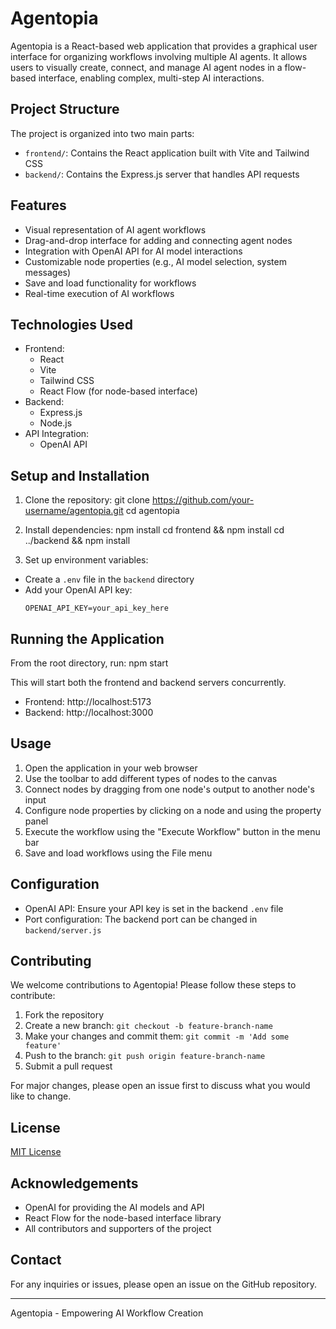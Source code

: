 # Agentopia

Agentopia is a React-based web application that provides a graphical user interface for organizing workflows involving multiple AI agents. It allows users to visually create, connect, and manage AI agent nodes in a flow-based interface, enabling complex, multi-step AI interactions.

## Project Structure

The project is organized into two main parts:

- `frontend/`: Contains the React application built with Vite and Tailwind CSS
- `backend/`: Contains the Express.js server that handles API requests

## Features

- Visual representation of AI agent workflows
- Drag-and-drop interface for adding and connecting agent nodes
- Integration with OpenAI API for AI model interactions
- Customizable node properties (e.g., AI model selection, system messages)
- Save and load functionality for workflows
- Real-time execution of AI workflows

## Technologies Used

- Frontend:
  - React
  - Vite
  - Tailwind CSS
  - React Flow (for node-based interface)
- Backend:
  - Express.js
  - Node.js
- API Integration:
  - OpenAI API

## Setup and Installation

1. Clone the repository:
git clone https://github.com/your-username/agentopia.git
cd agentopia

2. Install dependencies:
npm install
cd frontend && npm install
cd ../backend && npm install

3. Set up environment variables:
- Create a `.env` file in the `backend` directory
- Add your OpenAI API key:
  ```
  OPENAI_API_KEY=your_api_key_here
  ```

## Running the Application

From the root directory, run:
npm start

This will start both the frontend and backend servers concurrently.

- Frontend: http://localhost:5173
- Backend: http://localhost:3000

## Usage

1. Open the application in your web browser
2. Use the toolbar to add different types of nodes to the canvas
3. Connect nodes by dragging from one node's output to another node's input
4. Configure node properties by clicking on a node and using the property panel
5. Execute the workflow using the "Execute Workflow" button in the menu bar
6. Save and load workflows using the File menu

## Configuration

- OpenAI API: Ensure your API key is set in the backend `.env` file
- Port configuration: The backend port can be changed in `backend/server.js`

## Contributing

We welcome contributions to Agentopia! Please follow these steps to contribute:

1. Fork the repository
2. Create a new branch: `git checkout -b feature-branch-name`
3. Make your changes and commit them: `git commit -m 'Add some feature'`
4. Push to the branch: `git push origin feature-branch-name`
5. Submit a pull request

For major changes, please open an issue first to discuss what you would like to change.

## License

[MIT License](https://opensource.org/licenses/MIT)

## Acknowledgements

- OpenAI for providing the AI models and API
- React Flow for the node-based interface library
- All contributors and supporters of the project

## Contact

For any inquiries or issues, please open an issue on the GitHub repository.

---

Agentopia - Empowering AI Workflow Creation
